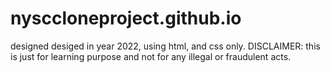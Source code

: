 # nysccloneproject.github.io
designed desiged in year 2022, using html, and css only.
DISCLAIMER: this is just for learning purpose and not for any illegal or fraudulent acts.
